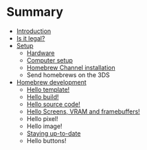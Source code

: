 # Summary

* [Introduction](README.md)
* [Is it legal?](is_it_legal.md)
* [Setup](setup.md)
   * [Hardware](hardware.md)
   * [Computer setup](computer_setup.md)
   * [Homebrew Channel installation](homebrew_channel_installation.md)
   * Send homebrews on the 3DS
* [Homebrew development](homebrew_development.md)
   * [Hello template!](hello_template.md)
   * [Hello build!](hello_build.md)
   * [Hello source code!](hello_source_code.md)
   * [Hello Screens, VRAM and framebuffers!](hello_screens,_vram_and_framebuffers.md)
   * Hello pixel!
   * Hello image!
   * [Staying up-to-date](staying_up-to-date.md)
   * Hello buttons!

